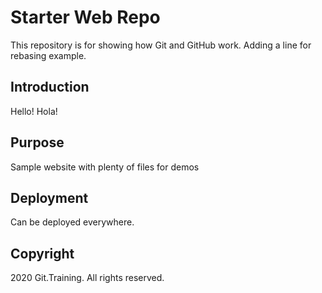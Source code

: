 # Starter Web Repo

This repository is for showing how Git and GitHub work.
Adding a line for rebasing example.

## Introduction

Hello! Hola!

## Purpose

Sample website with plenty of files for demos

## Deployment

Can be deployed everywhere.

## Copyright

2020 Git.Training. All rights reserved.
